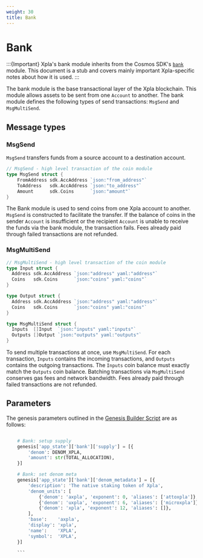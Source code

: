 ```yaml
---
weight: 30
title: Bank
---
```


# Bank

:::{Important}
Xpla's bank module inherits from the Cosmos SDK's [`bank`](https://docs.cosmos.network/master/modules/bank/) module. This document is a stub and covers mainly important Xpla-specific notes about how it is used.
:::

The bank module is the base transactional layer of the Xpla blockchain. This module allows assets to be sent from one `Account` to another. The bank module defines the following types of send transactions: `MsgSend` and `MsgMultiSend`.

## Message types

### MsgSend

`MsgSend` transfers funds from a source account to a destination account. 

```go
// MsgSend - high level transaction of the coin module
type MsgSend struct {
    FromAddress sdk.AccAddress `json:"from_address"`
    ToAddress   sdk.AccAddress `json:"to_address"`
    Amount      sdk.Coins      `json:"amount"`
}
```

The Bank module is used to send coins from one Xpla account to another. `MsgSend` is constructed to facilitate the transfer. If the balance of coins in the sender `Account` is insufficient or the recipient `Account` is unable to receive the funds via the bank module, the transaction fails. Fees already paid through failed transactions are not refunded.

### MsgMultiSend

```go
// MsgMultiSend - high level transaction of the coin module
type Input struct {
  Address sdk.AccAddress `json:"address" yaml:"address"`
  Coins   sdk.Coins      `json:"coins" yaml:"coins"`
}

type Output struct {
  Address sdk.AccAddress `json:"address" yaml:"address"`
  Coins   sdk.Coins      `json:"coins" yaml:"coins"`
}

type MsgMultiSend struct {
  Inputs  []Input  `json:"inputs" yaml:"inputs"`
  Outputs []Output `json:"outputs" yaml:"outputs"`
}
```

To send multiple transactions at once, use `MsgMultiSend`. For each transaction, `Inputs` contains the incoming transactions, and `Outputs` contains the outgoing transactions. The `Inputs` coin balance must exactly match the `Outputs` coin balance. Batching transactions via `MsgMultiSend` conserves gas fees and network bandwidth. Fees already paid through failed transactions are not refunded.

## Parameters

The genesis parameters outlined in the [Genesis Builder Script](https://github.com/c2xdev/genesis-tools/blob/main/src/genesis_builder.py#L92) are as follows:

```py

    # Bank: setup supply
    genesis['app_state']['bank']['supply'] = [{
        'denom': DENOM_XPLA,
        'amount': str(TOTAL_ALLOCATION),
    }]

    # Bank: set denom meta
    genesis['app_state']['bank']['denom_metadata'] = [{
        'description': 'The native staking token of Xpla',
        'denom_units': [
            {'denom': 'axpla', 'exponent': 0, 'aliases': ['attoxpla']},
            {'denom': 'uxpla', 'exponent': 6, 'aliases': ['microxpla']},
            {'denom': 'xpla', 'exponent': 12, 'aliases': []},
        ],
        'base':    'axpla',
        'display': 'xpla',
        'name':    'XPLA',
        'symbol':  'XPLA',
    }]

    ```
